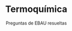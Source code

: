 ---
title: Termoquímica
subtitle: Preguntas de EBAU resueltas
summary: Preguntas de EBAU resueltas.
tags:
- EBAU
- termoquímica
categories:
- Química

# Optional external URL for project (replaces project detail page).
external_link: "https://drive.google.com/file/d/0B6t6-aLmKtoLSkttaVE3UTEyM0k/view"

image:
  caption: Foto de [**Patrick Hendry**](https://unsplash.com/@worldsbetweenlines) en [Unsplash](https://unsplash.com)
  focal_point: Smart
---